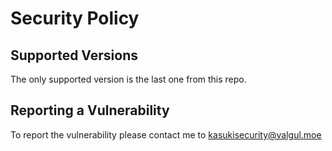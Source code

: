# Security Policy

## Supported Versions

The only supported version is the last one from this repo.

## Reporting a Vulnerability

To report the vulnerability please contact me to kasukisecurity@valgul.moe
